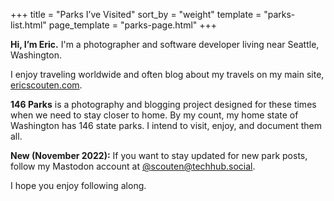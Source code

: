 +++
title = "Parks I’ve Visited"
sort_by = "weight"
template = "parks-list.html"
page_template = "parks-page.html"
+++

**Hi, I’m Eric.** I'm a photographer and software developer living near Seattle, Washington.

I enjoy traveling worldwide and often blog about my travels on my main site, [ericscouten.com](https://ericscouten.com).

**146 Parks** is a photography and blogging project designed for these times when we need to stay closer to home. By my count, my home state of Washington has 146 state parks. I intend to visit, enjoy, and document them all.

**New (November 2022):** If you want to stay updated for new park posts, follow my Mastodon account at <a rel="me" href="https://techhub.social/@scouten">@scouten@techhub.social</a>.

I hope you enjoy following along.
